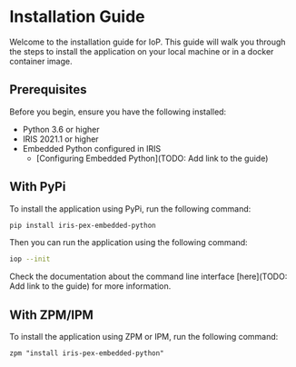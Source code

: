 # Installation Guide

Welcome to the installation guide for IoP. This guide will walk you through the steps to install the application on your local machine or in a docker container image.

## Prerequisites

Before you begin, ensure you have the following installed:

- Python 3.6 or higher
- IRIS 2021.1 or higher
- Embedded Python configured in IRIS
  - [Configuring Embedded Python](TODO: Add link to the guide)

## With PyPi

To install the application using PyPi, run the following command:

```bash
pip install iris-pex-embedded-python
```

Then you can run the application using the following command:

```bash
iop --init
```

Check the documentation about the command line interface [here](TODO: Add link to the guide) for more information.

## With ZPM/IPM

To install the application using ZPM or IPM, run the following command:

```objectscript
zpm "install iris-pex-embedded-python"
```

